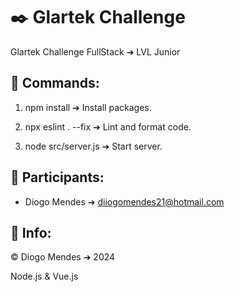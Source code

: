 # ✒️ Glartek Challenge

Glartek Challenge FullStack ➔ LVL Junior

## 📖 Commands:
1. npm install ➔ Install packages.

2. npx eslint . --fix ➔ Lint and format code.

3. node src/server.js ➔ Start server.

## 🧑 Participants:
* Diogo Mendes ➔ diiogomendes21@hotmail.com

## 🔧 Info:
© Diogo Mendes ➔ 2024

Node.js & Vue.js